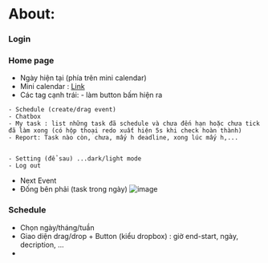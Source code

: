 # About:
### Login
### Home page
- Ngày hiện tại (phía trên mini calendar)
- Mini calendar : [Link](https://www.youtube.com/watch?v=XiMZsorQIOo)
- Các tag cạnh trái: - làm button bấm hiện ra
```
- Schedule (create/drag event)
- Chatbox
- My task : list những task đã schedule và chưa đến hạn hoặc chưa tick đã làm xong (có hộp thoại redo xuất hiện 5s khi check hoàn thành)
- Report: Task nào còn, chưa, mấy h deadline, xong lúc mấy h,...


- Setting (để sau) ...dark/light mode
- Log out
```
- Next Event
- Đống bên phải (task trong ngày)
![image](https://github.com/user-attachments/assets/c88f3701-62be-410b-9013-7d99ff6ab772)

### Schedule
- Chọn ngày/tháng/tuần
- Giao diện drag/drop + Button (kiểu dropbox) : giờ end-start, ngày, decription, ...
- 

